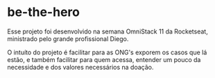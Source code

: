 # be-the-hero

Esse projeto foi desenvolvido na semana OmniStack 11 da Rocketseat, ministrado pelo grande profissional Diego.

O intuíto do projeto é facilitar para as ONG's exporem os casos que lá estão, e também facilitar para quem acessa, entender um pouco da necessidade e dos valores necessários na doação.
